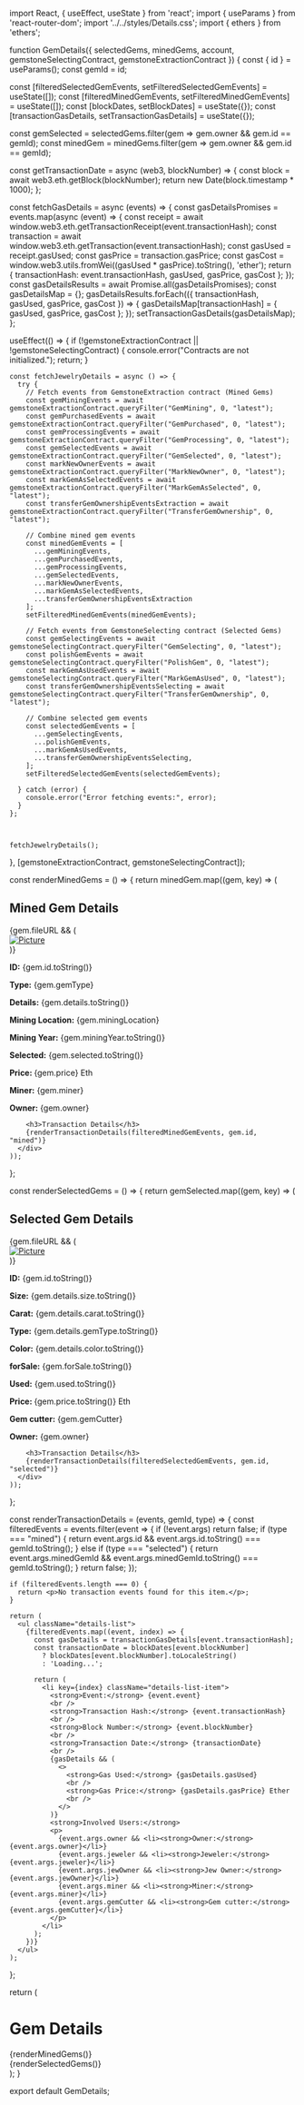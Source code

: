 import React, { useEffect, useState } from 'react';
import { useParams } from 'react-router-dom';
import '../../styles/Details.css';
import { ethers } from 'ethers';

function GemDetails({ selectedGems, minedGems, account, gemstoneSelectingContract, gemstoneExtractionContract }) {
  const { id } = useParams(); 
  const gemId = id;

  const [filteredSelectedGemEvents, setFilteredSelectedGemEvents] = useState([]);
  const [filteredMinedGemEvents, setFilteredMinedGemEvents] = useState([]);
  const [blockDates, setBlockDates] = useState({});
  const [transactionGasDetails, setTransactionGasDetails] = useState({});

  const gemSelected = selectedGems.filter(gem => gem.owner && gem.id == gemId);
  const minedGem = minedGems.filter(gem => gem.owner && gem.id == gemId);

  const getTransactionDate = async (web3, blockNumber) => {
    const block = await web3.eth.getBlock(blockNumber);
    return new Date(block.timestamp * 1000); 
  };

  const fetchGasDetails = async (events) => {
    const gasDetailsPromises = events.map(async (event) => {
      const receipt = await window.web3.eth.getTransactionReceipt(event.transactionHash);
      const transaction = await window.web3.eth.getTransaction(event.transactionHash);
      const gasUsed = receipt.gasUsed;
      const gasPrice = transaction.gasPrice;
      const gasCost = window.web3.utils.fromWei((gasUsed * gasPrice).toString(), 'ether');
      return { transactionHash: event.transactionHash, gasUsed, gasPrice, gasCost };
    });
    const gasDetailsResults = await Promise.all(gasDetailsPromises);
    const gasDetailsMap = {};
    gasDetailsResults.forEach(({ transactionHash, gasUsed, gasPrice, gasCost }) => {
      gasDetailsMap[transactionHash] = { gasUsed, gasPrice, gasCost };
    });
    setTransactionGasDetails(gasDetailsMap);
  };

  useEffect(() => {
    if (!gemstoneExtractionContract || !gemstoneSelectingContract) {
      console.error("Contracts are not initialized.");
      return;
    }
  
    const fetchJewelryDetails = async () => {
      try {
        // Fetch events from GemstoneExtraction contract (Mined Gems)
        const gemMiningEvents = await gemstoneExtractionContract.queryFilter("GemMining", 0, "latest");
        const gemPurchasedEvents = await gemstoneExtractionContract.queryFilter("GemPurchased", 0, "latest");
        const gemProcessingEvents = await gemstoneExtractionContract.queryFilter("GemProcessing", 0, "latest");
        const gemSelectedEvents = await gemstoneExtractionContract.queryFilter("GemSelected", 0, "latest");
        const markNewOwnerEvents = await gemstoneExtractionContract.queryFilter("MarkNewOwner", 0, "latest");
        const markGemAsSelectedEvents = await gemstoneExtractionContract.queryFilter("MarkGemAsSelected", 0, "latest");
        const transferGemOwnershipEventsExtraction = await gemstoneExtractionContract.queryFilter("TransferGemOwnership", 0, "latest");
    
        // Combine mined gem events
        const minedGemEvents = [
          ...gemMiningEvents,
          ...gemPurchasedEvents,
          ...gemProcessingEvents,
          ...gemSelectedEvents,
          ...markNewOwnerEvents,
          ...markGemAsSelectedEvents,
          ...transferGemOwnershipEventsExtraction
        ];
        setFilteredMinedGemEvents(minedGemEvents);
    
        // Fetch events from GemstoneSelecting contract (Selected Gems)
        const gemSelectingEvents = await gemstoneSelectingContract.queryFilter("GemSelecting", 0, "latest");
        const polishGemEvents = await gemstoneSelectingContract.queryFilter("PolishGem", 0, "latest");
        const markGemAsUsedEvents = await gemstoneSelectingContract.queryFilter("MarkGemAsUsed", 0, "latest");
        const transferGemOwnershipEventsSelecting = await gemstoneSelectingContract.queryFilter("TransferGemOwnership", 0, "latest");
    
        // Combine selected gem events
        const selectedGemEvents = [
          ...gemSelectingEvents,
          ...polishGemEvents,
          ...markGemAsUsedEvents,
          ...transferGemOwnershipEventsSelecting,
        ];
        setFilteredSelectedGemEvents(selectedGemEvents);
    
      } catch (error) {
        console.error("Error fetching events:", error);
      }
    };
    

  
    fetchJewelryDetails();
  }, [gemstoneExtractionContract, gemstoneSelectingContract]);
  

  
  const renderMinedGems = () => {
    return minedGem.map((gem, key) => (
      <div key={key} className="card">
        <h2>Mined Gem Details</h2>
        {gem.fileURL && (
          <div>
            <a href={gem.fileURL} target="_blank" rel="noopener noreferrer">
              <img src={gem.fileURL} alt="Picture" className="details-image" />
            </a>
          </div>
        )}
        <p><strong>ID:</strong> {gem.id.toString()}</p>
        <p><strong>Type:</strong> {gem.gemType}</p>
        <p><strong>Details:</strong> {gem.details.toString()}</p>
        <p><strong>Mining Location:</strong> {gem.miningLocation}</p>
        <p><strong>Mining Year:</strong> {gem.miningYear.toString()}</p>
        <p><strong>Selected:</strong> {gem.selected.toString()}</p>
        <p><strong>Price: </strong>{gem.price} Eth</p>
        <p><strong>Miner:</strong> {gem.miner}</p>
        <p><strong>Owner:</strong> {gem.owner}</p>
  
        <h3>Transaction Details</h3>
        {renderTransactionDetails(filteredMinedGemEvents, gem.id, "mined")}
      </div>
    ));
  };
  
  const renderSelectedGems = () => {
    return gemSelected.map((gem, key) => (
      <div key={key} className="card">
        <h2>Selected Gem Details</h2>
        {gem.fileURL && (
          <div>
            <a href={gem.fileURL} target="_blank" rel="noopener noreferrer">
              <img src={gem.fileURL} alt="Picture" className="details-image" />
            </a>
          </div>
        )}
        <p><strong>ID:</strong> {gem.id.toString()}</p>
        <p><strong>Size:</strong> {gem.details.size.toString()}</p>
        <p><strong>Carat:</strong> {gem.details.carat.toString()}</p>
        <p><strong>Type:</strong> {gem.details.gemType.toString()}</p>
        <p><strong>Color:</strong> {gem.details.color.toString()}</p>
        <p><strong>forSale:</strong> {gem.forSale.toString()}</p>
        <p><strong>Used:</strong> {gem.used.toString()}</p>
        <p><strong>Price: </strong>{gem.price.toString()} Eth</p>
        <p><strong>Gem cutter:</strong> {gem.gemCutter}</p>
        <p><strong>Owner:</strong> {gem.owner}</p>
  
        <h3>Transaction Details</h3>
        {renderTransactionDetails(filteredSelectedGemEvents, gem.id, "selected")}
      </div>
    ));
  };
  
  const renderTransactionDetails = (events, gemId, type) => {
    const filteredEvents = events.filter(event => {
      if (!event.args) return false;
      if (type === "mined") {
        return event.args.id && event.args.id.toString() === gemId.toString();
      } else if (type === "selected") {
        return event.args.minedGemId && event.args.minedGemId.toString() === gemId.toString();
      }
      return false;
    });
  
    if (filteredEvents.length === 0) {
      return <p>No transaction events found for this item.</p>;
    }
  
    return (
      <ul className="details-list">
        {filteredEvents.map((event, index) => {
          const gasDetails = transactionGasDetails[event.transactionHash];
          const transactionDate = blockDates[event.blockNumber]
            ? blockDates[event.blockNumber].toLocaleString()
            : 'Loading...';
  
          return (
            <li key={index} className="details-list-item">
              <strong>Event:</strong> {event.event}
              <br />
              <strong>Transaction Hash:</strong> {event.transactionHash}
              <br />
              <strong>Block Number:</strong> {event.blockNumber}
              <br />
              <strong>Transaction Date:</strong> {transactionDate}
              <br />
              {gasDetails && (
                <>
                  <strong>Gas Used:</strong> {gasDetails.gasUsed}
                  <br />
                  <strong>Gas Price:</strong> {gasDetails.gasPrice} Ether
                  <br />
                </>
              )}
              <strong>Involved Users:</strong>
              <p>
                {event.args.owner && <li><strong>Owner:</strong> {event.args.owner}</li>}
                {event.args.jeweler && <li><strong>Jeweler:</strong> {event.args.jeweler}</li>}
                {event.args.jewOwner && <li><strong>Jew Owner:</strong> {event.args.jewOwner}</li>}
                {event.args.miner && <li><strong>Miner:</strong> {event.args.miner}</li>}
                {event.args.gemCutter && <li><strong>Gem cutter:</strong> {event.args.gemCutter}</li>}
              </p>
            </li>
          );
        })}
      </ul>
    );
  };
  
  
  return (
    <div className="details-details-container card-background pt-5">
      <h1>Gem Details</h1>
      <div className="card-container pt-5">{renderMinedGems()}</div>
      <div className=" card-container pt-5">{renderSelectedGems()}</div>
    </div>
  );
}

export default GemDetails;